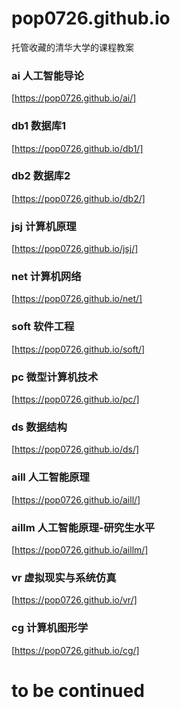 # pop0726.github.io

托管收藏的清华大学的课程教案


### ai 人工智能导论
[https://pop0726.github.io/ai/]
### db1  数据库1
[https://pop0726.github.io/db1/]
### db2  数据库2
[https://pop0726.github.io/db2/]
### jsj  计算机原理
[https://pop0726.github.io/jsj/]
### net  计算机网络
[https://pop0726.github.io/net/]
### soft 软件工程
[https://pop0726.github.io/soft/]
### pc  微型计算机技术
[https://pop0726.github.io/pc/]
### ds  数据结构
[https://pop0726.github.io/ds/]
### aill 人工智能原理
[https://pop0726.github.io/aill/]
### aillm 人工智能原理-研究生水平
[https://pop0726.github.io/aillm/]
### vr 虚拟现实与系统仿真
[https://pop0726.github.io/vr/]
### cg 计算机图形学
[https://pop0726.github.io/cg/]
# to be continued
